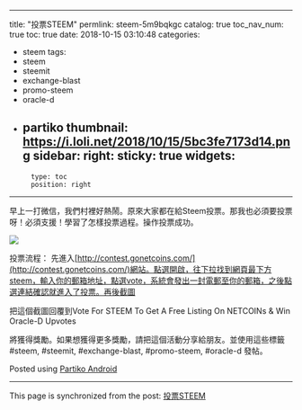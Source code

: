 
---
title: "投票STEEM"
permlink: steem-5m9bqkgc
catalog: true
toc_nav_num: true
toc: true
date: 2018-10-15 03:10:48
categories:
- steem
tags:
- steem
- steemit
- exchange-blast
- promo-steem
- oracle-d
- partiko
thumbnail: https://i.loli.net/2018/10/15/5bc3fe7173d14.png
sidebar:
    right:
        sticky: true
widgets:
    -
        type: toc
        position: right
---


早上一打微信，我們村裡好熱鬧。原來大家都在給Steem投票。那我也必須要投票呀！必須支援！學習了怎樣投票過程。操作投票成功。

![](https://i.loli.net/2018/10/15/5bc3fe7173d14.png)

投票流程：
先進入[http://contest.gonetcoins.com/](http://contest.gonetcoins.com/)網站。點選開啟，往下拉找到網頁最下方steem，輸入你的郵箱地址，點選vote，系統會發出一封電郵至你的郵箱，之後點選連結確認就進入了投票。再後截圖

把這個截圖回覆到Vote For STEEM To Get A Free Listing On NETCOINs & Win Oracle-D Upvotes

將獲得獎勵。如果想獲得更多獎勵，請把這個活動分享給朋友。並使用這些標籤#steem, #steemit, #exchange-blast, #promo-steem, #oracle-d 發帖。

Posted using [Partiko Android](https://steemit.com/@partiko-android)

- - -

This page is synchronized from the post: [投票STEEM](https://steemit.com/@sunai/steem-5m9bqkgc)
